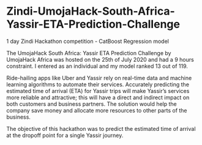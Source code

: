 # Zindi-UmojaHack-South-Africa-Yassir-ETA-Prediction-Challenge
1 day Zindi Hackathon competition - CatBoost Regression model

The UmojaHack South Africa: Yassir ETA Prediction Challenge by UmojaHack Africa was hosted on the 25th of July 2020 and had a 9 hours constraint. I entered as an individual and my model ranked 13 out of 119.

Ride-hailing apps like Uber and Yassir rely on real-time data and machine learning algorithms to automate their services. Accurately predicting the estimated time of arrival (ETA) for Yassir trips will make Yassir’s services more reliable and attractive; this will have a direct and indirect impact on both customers and business partners. The solution would help the company save money and allocate more resources to other parts of the business.

The objective of this hackathon was to predict the estimated time of arrival at the dropoff point for a single Yassir journey.

